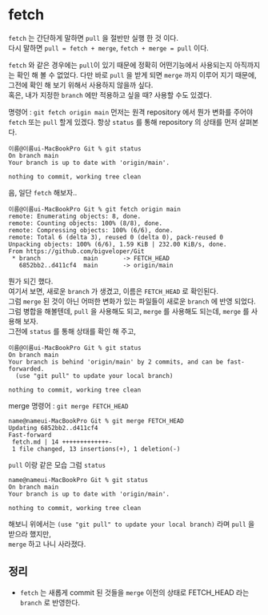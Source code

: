 # fetch
`fetch` 는 간단하게 말하면 `pull` 을 절반만 실행 한 것 이다.  
다시 말하면 `pull = fetch + merge`, `fetch + merge = pull` 이다.  
  
    
`fetch` 와 같은 경우에는 `pull`이 있기 때문에 정확히 어떤기능에서 사용되는지 아직까지는 확인 해 볼 수 없었다. 
다만 바로 `pull` 을 받게 되면 `merge` 까지 이루어 지기 때문에, 그전에 확인 해 보기 위해서 사용하지 않을까 싶다.  
혹은, 내가 지정한 `branch` 에만 적용하고 싶을 때? 사용할 수도 있겠다.
 
명령어 : `git fetch origin main`
먼저는 원격 repository 에서 뭔가 변화를 주어야 `fetch` 또는 `pull` 할게 있겠다.
항상 `status` 를 통해 repository 의 상태를 먼저 살펴본다.
```
이름@이름ui-MacBookPro Git % git status
On branch main
Your branch is up to date with 'origin/main'.

nothing to commit, working tree clean
```
음, 일단 `fetch` 해보자..
```
이름@이름ui-MacBookPro Git % git fetch origin main
remote: Enumerating objects: 8, done.
remote: Counting objects: 100% (8/8), done.
remote: Compressing objects: 100% (6/6), done.
remote: Total 6 (delta 3), reused 0 (delta 0), pack-reused 0
Unpacking objects: 100% (6/6), 1.59 KiB | 232.00 KiB/s, done.
From https://github.com/bigveloper/Git
 * branch            main       -> FETCH_HEAD
   6852bb2..d411cf4  main       -> origin/main
```
뭔가 되긴 했다.  
여기서 보면, 새로운 `branch` 가 생겼고, 이름은 `FETCH_HEAD` 로 확인된다.  
그럼 `merge` 된 것이 아닌 어떠한 변화가 있는 파일들이 새로운 `branch` 에 반영 되었다.  
그럼 병합을 해볼텐데, `pull` 을 사용해도 되고, `merge` 를 사용해도 되는데, `merge` 를 사용해 보자.  
그전에 `status` 를 통해 상태를 확인 해 주고,  
```
이름@이름ui-MacBookPro Git % git status
On branch main
Your branch is behind 'origin/main' by 2 commits, and can be fast-forwarded.
  (use "git pull" to update your local branch)

nothing to commit, working tree clean
```
  merge 명령어 :
`git merge FETCH_HEAD`
```
name@nameui-MacBookPro Git % git merge FETCH_HEAD
Updating 6852bb2..d411cf4
Fast-forward
 fetch.md | 14 +++++++++++++-
 1 file changed, 13 insertions(+), 1 deletion(-)
```
 `pull` 이랑 같은 모습
 그럼 `status`  
```
name@nameui-MacBookPro Git % git status
On branch main
Your branch is up to date with 'origin/main'.

nothing to commit, working tree clean
```
해보니 위에서는 `(use "git pull" to update your local branch)` 라며 `pull` 을 받으라 했지만,  
`merge` 하고 나니 사라졌다.

## 정리
- `fetch` 는 새롭게 commit 된 것들을 `merge` 이전의 상태로 FETCH_HEAD 라는 `branch` 로 반영한다.

